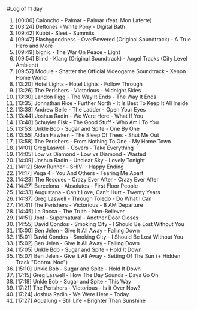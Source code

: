 #Log of 11 day

1. [00:00] Caloncho - Palmar - Palmar (feat. Mon Laferte)
1. [03:24] Deftones - White Pony - Digital Bath
1. [09:42] Kubbi - Sleet - Summits
1. [09:47] Flashygoodness - OverPowered (Original Soundtrack) - A True Hero and More
1. [09:49] bignic - The War On Peace - Light
1. [09:54] Blind - Klang (Original Soundtrack) - Angel Tracks (City Level Ambient)
1. [09:57] Module - Shatter the Official Videogame Soundtrack - Xenon Home World
1. [13:20] Hotel Lights - Hotel Lights - Follow Through
1. [13:26] The Perishers - Victorious - Midnight Skies
1. [13:30] Landon Pigg - The Way It Ends - The Way It Ends
1. [13:35] Johnathan Rice - Further North - It Is Best To Keep It All Inside
1. [13:38] Andrew Belle - The Ladder - Open Your Eyes
1. [13:44] Joshua Radin - We Were Here - What If You
1. [13:48] Schuyler Fisk - The Good Stuff - Who Am I To You
1. [13:53] Unkle Bob - Sugar and Spite - One By One
1. [13:55] Aidan Hawken - The Sleep Of Trees - Shut Me Out
1. [13:58] The Perishers - From Nothing To One - My Home Town
1. [14:01] Greg Laswell - Covers - Take Everything
1. [14:05] Low vs Diamond - Low vs Diamond - Wasted
1. [14:09] Joshua Radin - Unclear Sky - Lovely Tonight
1. [14:12] Slow Runner - SHIV! - Happy Ending
1. [14:17] Vega 4 - You And Others - Tearing Me Apart
1. [14:23] The Rescues - Crazy Ever After - Crazy Ever After
1. [14:27] Barcelona - Absolutes - First Floor People
1. [14:33] Augustana - Can't Love, Can't Hurt - Twenty Years
1. [14:37] Greg Laswell - Through Toledo - Do What I Can
1. [14:41] The Perishers - Victorious - 8 AM Departure
1. [14:45] La Rocca - The Truth - Non-Believer
1. [14:51] Jont - Supernatural - Another Door Closes
1. [14:55] David Condos - Smoking City - I Should Be Lost Without You
1. [15:00] Ben Jelen - Give It All Away - Falling Down
1. [15:01] David Condos - Smoking City - I Should Be Lost Without You
1. [15:02] Ben Jelen - Give It All Away - Falling Down
1. [15:05] Unkle Bob - Sugar and Spite - Hold It Down
1. [15:07] Ben Jelen - Give It All Away - Setting Of The Sun (+ Hidden Track "Dobrou Noc")
1. [15:10] Unkle Bob - Sugar and Spite - Hold It Down
1. [17:15] Greg Laswell - How The Day Sounds - Days Go On
1. [17:18] Unkle Bob - Sugar and Spite - This Way
1. [17:21] The Perishers - Victorious - Is it Over Now?
1. [17:24] Joshua Radin - We Were Here - Today
1. [17:27] Aqualung - Still Life - Brighter Than Sunshine
